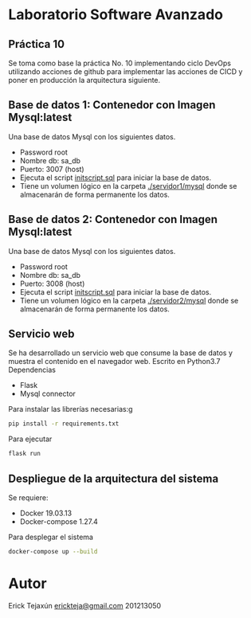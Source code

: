 # Laboratorio Software Avanzado
## Práctica 10

Se toma como base la práctica No. 10 implementando ciclo DevOps utilizando
acciones de github para implementar las acciones de CICD y poner en producción la arquitectura siguiente.



## Base de datos 1: Contenedor con Imagen Mysql:latest
Una base de datos Mysql con los siguientes datos. 
-   Password root
-   Nombre db: sa_db
-   Puerto: 3007 (host)
-   Ejecuta el script [initscript.sql](./servidor1/initscript.sql) para iniciar la base de datos. 
-   Tiene un volumen lógico en la carpeta [./servidor1/mysql](./servidor1/mysql) donde se almacenarán de forma permanente los datos. 


## Base de datos 2: Contenedor con Imagen Mysql:latest
Una base de datos Mysql con los siguientes datos. 
-   Password root
-   Nombre db: sa_db
-   Puerto: 3008 (host)
-   Ejecuta el script [initscript.sql](./servidor1/initscript.sql) para iniciar la base de datos. 
-   Tiene un volumen lógico en la carpeta [./servidor2/mysql](./servidor1/mysql) donde se almacenarán de forma permanente los datos. 



## Servicio web 
Se ha desarrollado un servicio web que consume la base de datos y muestra el contenido en el 
navegador web. Escrito en Python3.7
Dependencias
-   Flask
-   Mysql connector


Para instalar las librerías necesarias:g
```bash
pip install -r requirements.txt
```

Para ejecutar 

```bash
flask run
```



## Despliegue de la arquitectura del sistema
Se requiere: 

-   Docker 19.03.13
-   Docker-compose 1.27.4

Para desplegar el sistema
```bash
docker-compose up --build
```





# Autor
  Erick Tejaxún
  erickteja@gmail.com
  201213050

